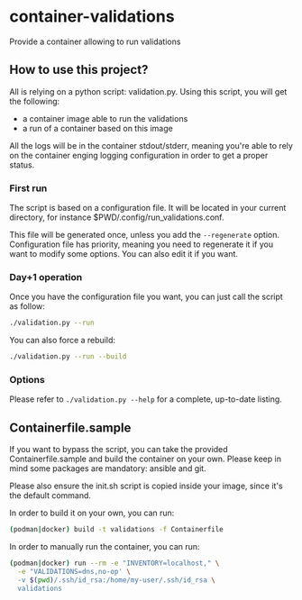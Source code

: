 # container-validations
Provide a container allowing to run validations

## How to use this project?
All is relying on a python script: validation.py. Using this script, you will
get the following:
- a container image able to run the validations
- a run of a container based on this image

All the logs will be in the container stdout/stderr, meaning you're able
to rely on the container enging logging configuration in order to get a proper
status.

### First run
The script is based on a configuration file. It will be located in your current
directory, for instance $PWD/.config/run_validations.conf.

This file will be generated once, unless you add the ```--regenerate``` option.
Configuration file has priority, meaning you need to regenerate it if you want
to modify some options. You can also edit it if you want.

### Day+1 operation
Once you have the configuration file you want, you can just call the script as
follow:
```Bash
./validation.py --run
```
You can also force a rebuild:
```Bash
./validation.py --run --build
```

### Options
Please refer to ```./validation.py --help``` for a complete, up-to-date listing.

## Containerfile.sample
If you want to bypass the script, you can take the provided
Containerfile.sample and build the container on your own. Please keep in mind
some packages are mandatory: ansible and git.

Please also ensure the init.sh script is copied inside your image, since it's
the default command.

In order to build it on your own, you can run:
```Bash
(podman|docker) build -t validations -f Containerfile
```

In order to manually run the container, you can run:
```Bash
(podman|docker) run --rm -e "INVENTORY=localhost," \
  -e "VALIDATIONS=dns,no-op' \
  -v $(pwd)/.ssh/id_rsa:/home/my-user/.ssh/id_rsa \
  validations
```
